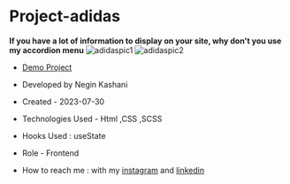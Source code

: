 # Project-adidas
**If you have a lot of information to display on your site, why don't you use my accordion menu**
![adidaspic1](https://github.com/NeginKashani/Project-adidas/assets/109550062/158f3fe0-15e1-44ef-8930-d9b4596970fc)
![adidaspic2](https://github.com/NeginKashani/Project-adidas/assets/109550062/da37fe35-8c23-47cd-bd19-9d913e9c164f)



- [Demo Project](https://neginkashani.github.io/Project-adidas/)

- Developed by Negin Kashani

- Created - 2023-07-30

- Technologies Used - Html ,CSS ,SCSS

- Hooks Used : useState 

- Role - Frontend

- How to reach me : with my [instagram](https://instagram.com/negin_kashweb?igshid=NTc4MTIwNjQ2YQ==
) and [linkedin](https://www.linkedin.com/in/negin-kashani-567840b8)

